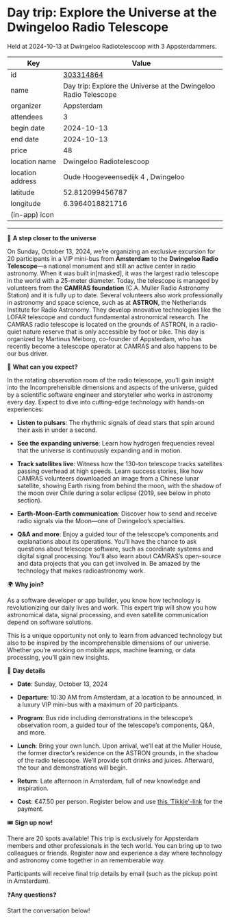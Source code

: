 # Day trip: Explore the Universe at the Dwingeloo Radio Telescope
Held at 2024-10-13 at Dwingeloo Radiotelescoop with 3 Appsterdammers.
        
|Key|Value
|---|---|
|id|[303314864](https://www.meetup.com/appsterdam/events/303314864/)|
|name|Day trip: Explore the Universe at the Dwingeloo Radio Telescope|
|organizer|Appsterdam|
|attendees|3|
|begin date|2024-10-13|
|end date|2024-10-13|
|price|48|
|location name|Dwingeloo Radiotelescoop|
|location address|Oude Hoogeveensedijk 4 , Dwingeloo|
|latitude|52.812099456787|
|longitude|6.3964018821716|
|(in-app) icon||

---

🚀 **A step closer to the universe**

On Sunday, October 13, 2024, we’re organizing an exclusive excursion for 20 participants in a VIP mini-bus from **Amsterdam** to the **Dwingeloo Radio Telescope**—a national monument and still an active center in radio astronomy. When it was built in[masked], it was the largest radio telescope in the world with a 25-meter diameter. Today, the telescope is managed by volunteers from the **CAMRAS foundation** (C.A. Muller Radio Astronomy Station) and it is fully up to date. Several volunteers also work professionally in astronomy and space science, such as at **ASTRON**, the Netherlands Institute for Radio Astronomy. They develop innovative technologies like the LOFAR telescope and conduct fundamental astronomical research. The CAMRAS radio telescope is located on the grounds of ASTRON, in a radio-quiet nature reserve that is only accessible by foot or bike. This day is organized by Martinus Meiborg, co-founder of Appsterdam, who has recently become a telescope operator at CAMRAS and also happens to be our bus driver.

📡 **What can you expect?**

In the rotating observation room of the radio telescope, you’ll gain insight into the Incomprehensible dimensions and aspects of the universe, guided by a scientific software engineer and storyteller who works in astronomy every day. Expect to dive into cutting-edge technology with hands-on experiences:

* **Listen to pulsars**: The rhythmic signals of dead stars that spin around their axis in under a second.

* **See the expanding universe**: Learn how hydrogen frequencies reveal that the universe is continuously expanding and in motion.

* **Track satellites live**: Witness how the 130-ton telescope tracks satellites passing overhead at high speeds. Learn success stories, like how CAMRAS volunteers downloaded an image from a Chinese lunar satellite, showing Earth rising from behind the moon, with the shadow of the moon over Chile during a solar eclipse (2019, see below in photo section).

* **Earth-Moon-Earth communication**: Discover how to send and receive radio signals via the Moon—one of Dwingeloo’s specialties.

* **Q&amp;A and more**: Enjoy a guided tour of the telescope’s components and explanations about its operations. You’ll have the chance to ask questions about telescope software, such as coordinate systems and digital signal processing. You’ll also learn about CAMRAS’s open-source and data projects that you can get involved in. Be amazed by the technology that makes radioastronomy work.

🌍 **Why join?**

As a software developer or app builder, you know how technology is revolutionizing our daily lives and work. This expert trip will show you how astronomical data, signal processing, and even satellite communication depend on software solutions.

This is a unique opportunity not only to learn from advanced technology but also to be inspired by the incomprehensible dimensions of our universe. Whether you’re working on mobile apps, machine learning, or data processing, you’ll gain new insights.

🚌 **Day details**

* **Date**: Sunday, October 13, 2024

* **Departure**: 10:30 AM from Amsterdam, at a location to be announced, in a luxury VIP mini-bus with a maximum of 20 participants.

* **Program**: Bus ride including demonstrations in the telescope’s observation room, a guided tour of the telescope’s components, Q&amp;A, and more.

* **Lunch**: Bring your own lunch. Upon arrival, we’ll eat at the Muller House, the former director’s residence on the ASTRON grounds, in the shadow of the radio telescope. We’ll provide soft drinks and juices. Afterward, the tour and demonstrations will begin.

* **Return**: Late afternoon in Amsterdam, full of new knowledge and inspiration.

* **Cost**: €47.50 per person. Register below and use [this 'Tikkie'-link](https://tikkie.me/pay/StichtingAp/t8A9bAinUm6kXJekJYUqrr) for the payment.

🎟️ **Sign up now!**

There are 20 spots available! This trip is exclusively for Appsterdam members and other professionals in the tech world. You can bring up to two colleagues or friends. Register now and experience a day where technology and astronomy come together in an rememberable way.

Participants will receive final trip details by email (such as the pickup point in Amsterdam).

❓**Any questions**❓

Start the conversation below! 
